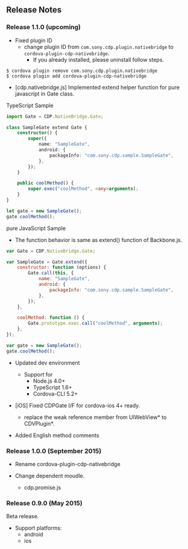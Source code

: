 ﻿## Release Notes

### Release 1.1.0 (upcoming)

* Fixed plugin ID
  - change plugin ID from `com.sony.cdp.plugin.nativebridge` to `cordova-plugin-cdp-nativebridge`.
    - If you already installed, please uninstall follow steps.

```
$ cordova plugin remove com.sony.cdp.plugin.nativebridge
$ cordova plugin add cordova-plugin-cdp-nativebridge
```

* [cdp.nativebridge.js] Implemented extend helper function for pure javascript in Gate class.

TypeScript Sample

```typescript
import Gate = CDP.NativeBridge.Gate;

class SampleGate extend Gate {
    constructor() {
        super({
            name: "SampleGate",
            android: {
                packageInfo: "com.sony.cdp.sample.SampleGate",
            },
        });
    }

    public coolMethod() {
        super.exec("coolMethod", <any>arguments);
    }
}

let gate = new SampleGate();
gate.coolMethod();
```

pure JavaScript Sample

  - The function behavior is same as extend() function of Backbone.js.

```javascript
var Gate = CDP.NativeBridge.Gate;

var SampleGate = Gate.extend({
    constructor: function (options) {
        Gate.call(this, {
            name: "SampleGate",
            android: {
                packageInfo: "com.sony.cdp.sample.SampleGate",
            },
        });
    },

    coolMethod: function () {
        Gate.prototype.exec.call("coolMethod", arguments);
    },
});

var gate = new SampleGate();
gate.coolMethod();
```

* Updated dev environment
  - Support for
    - Node.js 4.0+
    - TypeScript 1.6+
    - Cordova-CLI 5.2+

* [iOS] Fixed CDPGate I/F for cordova-ios 4+ ready.
  - replace the weak reference member from UIWebView* to CDVPlugin*.

* Added English method comments


### Release 1.0.0 (September 2015)

* Rename cordova-plugin-cdp-nativebridge

* Change dependent moudle.
  - cdp.promise.js


### Release 0.9.0 (May 2015)

Beta release.

* Support platforms:
  * android
  * ios

